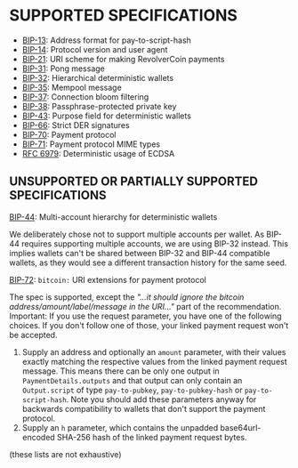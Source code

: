 SUPPORTED SPECIFICATIONS
========================

* [BIP-13](https://github.com/bitcoin/bips/blob/master/bip-0013.mediawiki): Address format for pay-to-script-hash
* [BIP-14](https://github.com/bitcoin/bips/blob/master/bip-0014.mediawiki): Protocol version and user agent
* [BIP-21](https://github.com/bitcoin/bips/blob/master/bip-0021.mediawiki): URI scheme for making RevolverCoin payments
* [BIP-31](https://github.com/bitcoin/bips/blob/master/bip-0031.mediawiki): Pong message
* [BIP-32](https://github.com/bitcoin/bips/blob/master/bip-0032.mediawiki): Hierarchical deterministic wallets
* [BIP-35](https://github.com/bitcoin/bips/blob/master/bip-0035.mediawiki): Mempool message
* [BIP-37](https://github.com/bitcoin/bips/blob/master/bip-0037.mediawiki): Connection bloom filtering
* [BIP-38](https://github.com/bitcoin/bips/blob/master/bip-0038.mediawiki): Passphrase-protected private key
* [BIP-43](https://github.com/bitcoin/bips/blob/master/bip-0043.mediawiki): Purpose field for deterministic wallets
* [BIP-66](https://github.com/bitcoin/bips/blob/master/bip-0066.mediawiki): Strict DER signatures
* [BIP-70](https://github.com/bitcoin/bips/blob/master/bip-0070.mediawiki): Payment protocol
* [BIP-71](https://github.com/bitcoin/bips/blob/master/bip-0071.mediawiki): Payment protocol MIME types
* [RFC 6979](https://tools.ietf.org/html/rfc6979): Deterministic usage of ECDSA


## UNSUPPORTED OR PARTIALLY SUPPORTED SPECIFICATIONS

[BIP-44](https://github.com/bitcoin/bips/blob/master/bip-0044.mediawiki): Multi-account hierarchy for deterministic wallets

We deliberately chose not to support multiple accounts per wallet. As BIP-44 requires supporting
multiple accounts, we are using BIP-32 instead. This implies wallets can't be shared between
BIP-32 and BIP-44 compatible wallets, as they would see a different transaction history for the
same seed.

[BIP-72](https://github.com/bitcoin/bips/blob/master/bip-0072.mediawiki): `bitcoin:` URI extensions for payment protocol

The spec is supported, except the _"...it should ignore the bitcoin address/amount/label/message in
the URI..."_ part of the recommendation. Important: If you use the request parameter, you have one
of the following choices. If you don't follow one of those, your linked payment request won't be
accepted.
1. Supply an address and optionally an `amount` parameter, with their values exactly matching the
   respective values from the linked payment request message. This means there can be only one
   output in `PaymentDetails.outputs` and that output can only contain an `Output.script` of type
   `pay-to-pubkey`, `pay-to-pubkey-hash` or `pay-to-script-hash`. Note you should add these parameters
   anyway for backwards compatibility to wallets that don't support the payment protocol.
2. Supply an `h` parameter, which contains the unpadded base64url-encoded SHA-256 hash of the
   linked payment request bytes.


(these lists are not exhaustive)
